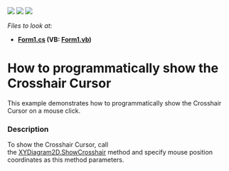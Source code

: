 <!-- default badges list -->
![](https://img.shields.io/endpoint?url=https://codecentral.devexpress.com/api/v1/VersionRange/128575391/16.2.3%2B)
[![](https://img.shields.io/badge/Open_in_DevExpress_Support_Center-FF7200?style=flat-square&logo=DevExpress&logoColor=white)](https://supportcenter.devexpress.com/ticket/details/T466140)
[![](https://img.shields.io/badge/📖_How_to_use_DevExpress_Examples-e9f6fc?style=flat-square)](https://docs.devexpress.com/GeneralInformation/403183)
<!-- default badges end -->
<!-- default file list -->
*Files to look at*:

* **[Form1.cs](./CS/ShowCrosshair/Form1.cs) (VB: [Form1.vb](./VB/ShowCrosshair/Form1.vb))**
<!-- default file list end -->
# How to programmatically show the Crosshair Cursor


This example demonstrates how to programmatically show the Crosshair Cursor on a mouse click.


<h3>Description</h3>

<p>To show the Crosshair Cursor, call the&nbsp;<a href="https://documentation.devexpress.com/#CoreLibraries/DevExpressXtraChartsXYDiagram2D_ShowCrosshairtopic">XYDiagram2D.ShowCrosshair</a>&nbsp;method and specify mouse position coordinates as this method parameters.</p>

<br/>


